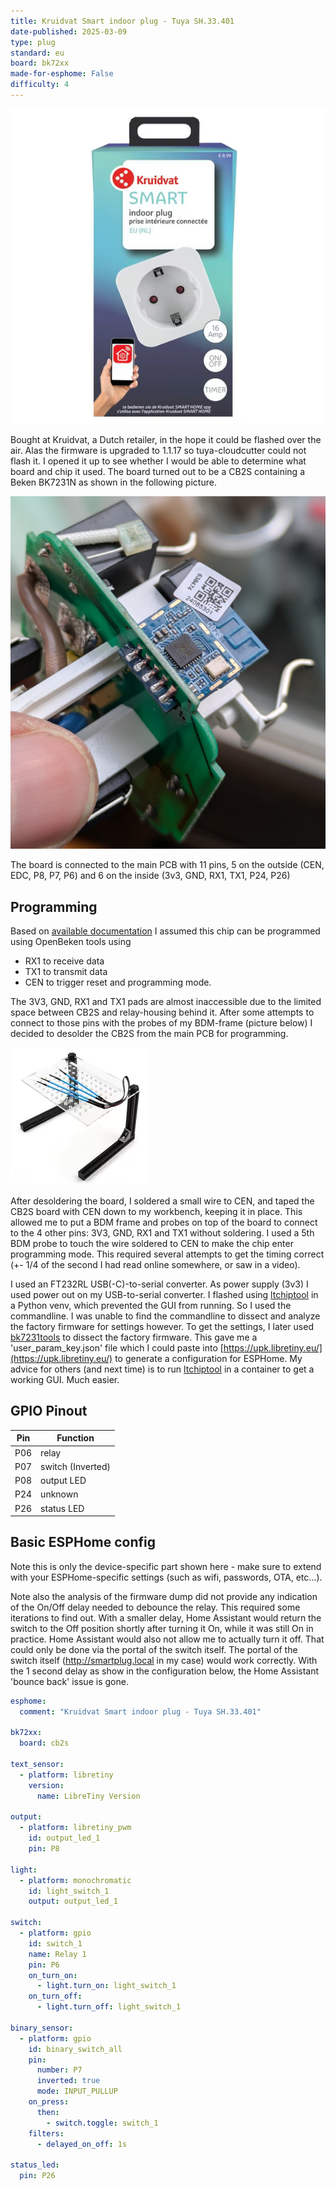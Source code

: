 ```yaml
---
title: Kruidvat Smart indoor plug - Tuya SH.33.401
date-published: 2025-03-09
type: plug
standard: eu
board: bk72xx
made-for-esphome: False
difficulty: 4
---
```


![Kruidvat Smart indoor plug - Tuya SH.33.401](prd-front-6153488-1-600x600.png)

Bought at Kruidvat, a Dutch retailer, in the hope it could be flashed over the air. Alas the firmware is upgraded to 1.1.17 so tuya-cloudcutter could not flash it. I opened it up to see whether I would be able to determine what board and chip it used. The board turned out to be a CB2S containing a Beken BK7231N as shown in the following picture.

![Picture of inside](PXL_20250214_135223501-smaller.jpg)

The board is connected to the main PCB with 11 pins, 5 on the outside (CEN, EDC, P8, P7, P6) and 6 on the inside (3v3, GND, RX1, TX1, P24, P26)

## Programming

Based on [available documentation](https://docs.libretiny.eu/) I assumed this chip can be programmed using OpenBeken tools using

- RX1 to receive data
- TX1 to transmit data
- CEN to trigger reset and programming mode.

The 3V3, GND, RX1 and TX1 pads are almost inaccessible due to the limited space between CB2S and relay-housing behind it. After some attempts to connect to those pins with the probes of my BDM-frame (picture below) I decided to desolder the CB2S from the main PCB for programming. 

![BDM-frame](BDM-frame.png)

After desoldering the board, I soldered a small wire to CEN, and taped the CB2S board with CEN down to my workbench, keeping it in place. This allowed me to put a BDM frame and probes on top of the board to connect to the 4 other pins: 3V3, GND, RX1 and TX1 without soldering. I used a 5th BDM probe to touch the wire soldered to CEN to make the chip enter programming mode. This required several attempts to get the timing correct (+- 1/4 of the second I had read online somewhere, or saw in a video).

I used an FT232RL USB(-C)-to-serial converter. As power supply (3v3) I used power out on my USB-to-serial converter. I flashed using [ltchiptool](https://docs.libretiny.eu/docs/flashing/tools/ltchiptool/) in a Python venv, which prevented the GUI from running. So I used the commandline. I was unable to find the commandline to dissect and analyze the factory firmware for settings however. To get the settings, I later used [bk7231tools](https://github.com/tuya-cloudcutter/bk7231tools) to dissect the factory firmware. This gave me a 'user_param_key.json' file which I could paste into [https://upk.libretiny.eu/](https://upk.libretiny.eu/) to generate a configuration for ESPHome. My advice for others (and next time) is to run [ltchiptool](https://docs.libretiny.eu/docs/flashing/tools/ltchiptool/) in a container to get a working GUI. Much easier.


## GPIO Pinout

| Pin   | Function          |
| ----- | ----------------- |
| P06   | relay             |
| P07   | switch (Inverted) |
| P08   | output LED        |
| P24   | unknown           |
| P26   | status LED        |


## Basic ESPHome config

Note this is only the device-specific part shown here - make sure to extend with your ESPHome-specific settings (such as wifi, passwords, OTA, etc...).

Note also the analysis of the firmware dump did not provide any indication of the On/Off delay needed to debounce the relay. This required some iterations to find out. With a smaller delay, Home Assistant would return the switch to the Off position shortly after turning it On, while it was still On in practice. Home Assistant would also not allow me to actually turn it off. That could only be done via the portal of the switch itself. The portal of the switch itself (http://smartplug.local in my case) would work correctly. With the 1 second delay as show in the configuration below, the Home Assistant 'bounce back' issue is gone.

```yaml
esphome:
  comment: "Kruidvat Smart indoor plug - Tuya SH.33.401"

bk72xx:
  board: cb2s

text_sensor:
  - platform: libretiny
    version:
      name: LibreTiny Version

output:
  - platform: libretiny_pwm
    id: output_led_1
    pin: P8

light:
  - platform: monochromatic
    id: light_switch_1
    output: output_led_1

switch:
  - platform: gpio
    id: switch_1
    name: Relay 1
    pin: P6
    on_turn_on:
      - light.turn_on: light_switch_1
    on_turn_off:
      - light.turn_off: light_switch_1

binary_sensor:
  - platform: gpio
    id: binary_switch_all
    pin:
      number: P7
      inverted: true
      mode: INPUT_PULLUP
    on_press:
      then:
        - switch.toggle: switch_1
    filters:
      - delayed_on_off: 1s

status_led:
  pin: P26
```
